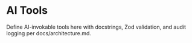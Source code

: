 # AI Tools

Define AI-invokable tools here with docstrings, Zod validation, and audit logging per docs/architecture.md.
